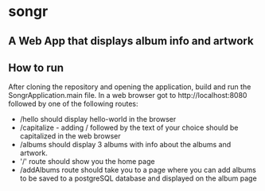 # songr


## A Web App that displays album info and artwork

## How to run

After cloning the repository and opening the application, build and run the SongrApplication.main file.
In a web browser got to http://localhost:8080 followed by one of the following routes:

- /hello should display hello-world in the browser
- /capitalize - adding / followed by the text of your choice should be capitalized in the web browser
- /albums should display 3 albums with info about the albums and artwork.
- '/' route should show you the home page
- /addAlbums route should take you to a page where you can add albums to be saved to a postgreSQL database and displayed on the album page




